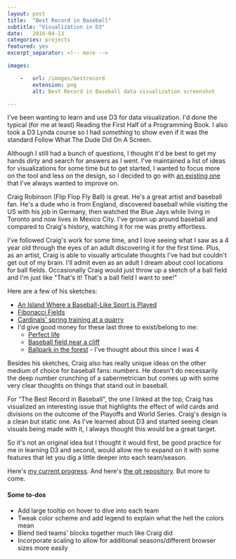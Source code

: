 ```yaml
---
layout: post
title:  "Best Record in Baseball"
subtitle: "Visualization in D3"
date:   2016-04-13
categories: projects
featured: yes
excerpt_separator: <!-- more -->

images:

    -   url: /images/bestrecord
        extension: png
        alt: Best Record in Baseball data visualization screenshot

---
```


I've been wanting to learn and use D3 for data visualization. I'd done the typical (for me at least) Reading the First Half of a Programming Book. I also took a D3 Lynda course so I had *something* to show even if it was the standard Follow What The Dude Did On A Screen.

Although I still had a bunch of questions, I thought it'd be best to get my hands dirty and search for answers as I went. I've maintained a list of ideas for visualizations for some time but to get started, I wanted to focus more on the tool and less on the design, so I decided to go with [an existing one](http://www.flipflopflyin.com/flipflopflyball/info-bestrecord.html "The Best Record in Baseball by Craig Robinson") that I've always wanted to improve on.

Craig Robinson (Flip Flop Fly Ball) is great. He's a great artist and baseball fan. He's a dude who is from England, discovered baseball while visiting the US with his job in Germany, then watched the Blue Jays while living in Toronto and now lives in Mexico City. I've grown up around baseball and compared to Craig's history, watching it for me was pretty effortless.

I've followed Craig's work for some time, and I love seeing what I saw as a 4 year old through the eyes of an adult discovering it for the first time. Plus, as an artist, Craig is able to visually articulate thoughts I've had but couldn't get out of my brain. I'll admit even as an adult I dream about cool locations for ball fields. Occasionally Craig would just throw up a sketch of a ball field and I'm just like "That's it! That's a ball field I want to see!"

Here are a few of his sketches:

* [An Island Where a Baseball-Like Sport is Played](http://www.fangraphs.com/not/an-island-where-a-baseball-like-sport-is-played/ "An Island Where a Baseball-Like Sport is Played")
* [Fibonacci Fields](http://www.fangraphs.com/not/fibonacci-fields/ "Fibonacci Fields")
* [Cardinals' spring training at a quarry](http://www.flipflopflyin.com/flipflopflyball/art-stlquarry.html "Cardinals' spring training at a quarry")
* I'd give good money for these last three to exist/belong to me:
    * [Perfect life](http://www.flipflopflyin.com/flipflopflyball/art-perfectlife.html "Perfect life")
    * [Baseball field near a cliff](http://www.flipflopflyin.com/flipflopflyball/art-cliff.html "Baseball field near a cliff")
    * [Ballpark in the forest](http://www.flipflopflyin.com/flipflopflyball/art-forestsketch.html "Ballpark in the forest") - I've thought about this since I was 4

Besides his sketches, Craig also has really unique ideas on the other medium of choice for baseball fans: numbers. He doesn't do necessarily the deep number crunching of a sabermetrician but comes up with some very clear thoughts on things that stand out in baseball.

For "The Best Record in Baseball", the one I linked at the top, Craig has visualized an interesting issue that highlights the effect of wild cards and divisions on the outcome of the Playoffs and World Series. Craig's design is a clean but static one. As I've learned about D3 and started seeing clean visuals being made with it, I always thought this would be a great target.

So it's not an original idea but I thought it would first, be good practice for me in learning D3 and second, would allow me to expand on it with some features that let you dig a little deeper into each team/season.

Here's [my current progress](http://zachsanderson.com/data/bestrecord "Best Record in Baseball"). And here's [the git repository](https://github.com/zachsanderson/viz "Git for data visualizations"). But more to come.

#### Some to-dos

* Add large tooltip on hover to dive into each team
* Tweak color scheme and add legend to explain what the hell the colors mean
* Blend tied teams' blocks together much like Craig did
* Incorporate scaling to allow for additional seasons/different browser sizes more easily